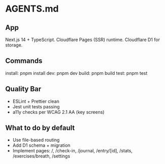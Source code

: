 # AGENTS.md
## App
Next.js 14 + TypeScript. Cloudflare Pages (SSR) runtime. Cloudflare D1 for storage.

## Commands
install: pnpm install
dev: pnpm dev
build: pnpm build
test: pnpm test

## Quality Bar
- ESLint + Prettier clean
- Jest unit tests passing
- a11y checks per WCAG 2.1 AA (key screens)

## What to do by default
- Use file-based routing
- Add D1 schema + migration
- Implement pages: /, /check-in, /journal, /entry/[id], /stats, /exercises/breath, /settings
